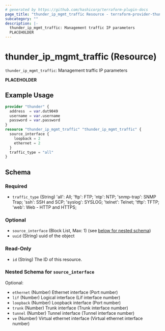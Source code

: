```yaml
---
# generated by https://github.com/hashicorp/terraform-plugin-docs
page_title: "thunder_ip_mgmt_traffic Resource - terraform-provider-thunder"
subcategory: ""
description: |-
  thunder_ip_mgmt_traffic: Management traffic IP parameters
  PLACEHOLDER
---
```


# thunder_ip_mgmt_traffic (Resource)

`thunder_ip_mgmt_traffic`: Management traffic IP parameters

__PLACEHOLDER__

## Example Usage

```terraform
provider "thunder" {
  address  = var.dut9049
  username = var.username
  password = var.password
}
resource "thunder_ip_mgmt_traffic" "thunder_ip_mgmt_traffic" {
  source_interface {
    loopback = 2
    ethernet = 2
  }
  traffic_type = "all"
}
```

<!-- schema generated by tfplugindocs -->
## Schema

### Required

- `traffic_type` (String) 'all': All; 'ftp': FTP; 'ntp': NTP; 'snmp-trap': SNMP Trap; 'ssh': SSH and SCP; 'syslog': SYSLOG; 'telnet': Telnet; 'tftp': TFTP; 'web': Web - HTTP and HTTPS;

### Optional

- `source_interface` (Block List, Max: 1) (see [below for nested schema](#nestedblock--source_interface))
- `uuid` (String) uuid of the object

### Read-Only

- `id` (String) The ID of this resource.

<a id="nestedblock--source_interface"></a>
### Nested Schema for `source_interface`

Optional:

- `ethernet` (Number) Ethernet interface (Port number)
- `lif` (Number) Logical interface (Lif interface number)
- `loopback` (Number) Loopback interface (Port number)
- `trunk` (Number) Trunk interface (Trunk interface number)
- `tunnel` (Number) Tunnel interface (Tunnel interface number)
- `ve` (Number) Virtual ethernet interface (Virtual ethernet interface number)


